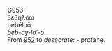 <body>
  <p>G953<br>  βεβηλόω  <br> bebēloō  <br><i>beb-ay-lo‘-o </i><br>From <a href="g0952.htm">952</a>  to <i>desecrate:</i> - profane.<br></p>
 </body>